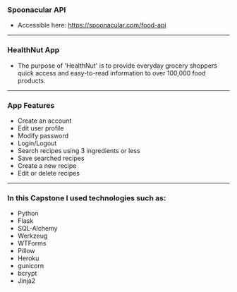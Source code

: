 ### Spoonacular API 
- Accessible here: https://spoonacular.com/food-api
----------------------------------------------------
### HealthNut App
  - The purpose of 'HealthNut' is to provide everyday grocery shoppers quick access and easy-to-read information to over 100,000 food products.
----------------------------------------------------
### App Features
  - Create an account
  - Edit user profile
  - Modify password
  - Login/Logout
  - Search recipes using 3 ingredients or less
  - Save searched recipes 
  - Create a new recipe
  - Edit or delete recipes
----------------------------------------------------
### In this Capstone I used technologies such as:
  - Python
  - Flask
  - SQL-Alchemy
  - Werkzeug
  - WTForms
  - Pillow
  - Heroku
  - gunicorn
  - bcrypt
  - Jinja2

